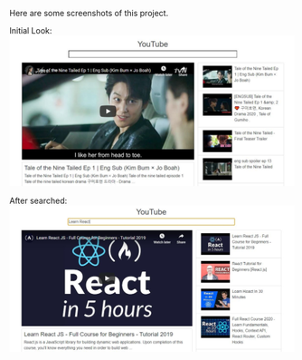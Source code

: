 Here are some screenshots of this project.

Initial Look: 
![alt text](https://github.com/KaisarJamil/YouTube-Search-App-using-React-JS/blob/main/sreenshot.JPG)

After searched:
![alt text](https://github.com/KaisarJamil/YouTube-Search-App-using-React-JS/blob/main/sreenshot%202.JPG)
